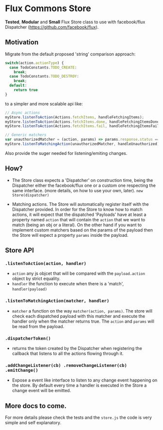 # Flux Commons Store

__Tested__, __Modular__ and __Small__ Flux Store class to use with facebook/flux Dispatcher (https://github.com/facebook/flux).


## Motivation

Migrate from the default proposed 'string' comparison approach:
```js
switch(action.actionType) {
  case TodoConstants.TODO_CREATE:
    break;
  case TodoConstants.TODO_DESTROY:
    break;
  default:
    return true
}
```

to a simpler and more scalable api like:

```js
// Async actions
myStore.listenToAction(Actions.fetchItems, handleFetchingItems);
myStore.listenToAction(Actions.fetchItems.done, handleFetchingItemsDone);
myStore.listenToAction(Actions.fetchItems.fail, handleFetchingItemsFail);

// Generic matchers
var unauthorizedMatcher = (action, params) => params.response.status === 401;
myStore.listenToMatchingAction(unauthorizedMatcher, handleUnauthorized);
```

Also provide the suger needed for listening/emiting changes.

## How?

* The Store class expects a 'Dispatcher' on construction time, being the Dispatcher either the facebook/flux one or a custom one respecting the same interface. (more details, on how to use your own, later). `new Store(dispatcher)`

* Matching actions. The Store will automatically register itself with the Dispatcher provided. In order for the Store to know how to match actions, it will expect that the dispatched 'Payloads' have at least a property named `action` that will contain the `action` that we want to match (being an obj or a literal). On the other hand if you want to implement custom matchers based on the params of the payload then the Store will expect a property `params` inside the payload.


## Store API

### `.listenToAction(action, handler)`
* `action` any js objcet that will be compared with the `payload.action` object by strict equality.
* `handler` the function to execute when there is a 'match', `handler(payload)`

### `.listenToMatchingAction(matcher, handler)`
* `matcher` a function on the way `matcher(action, params)`. The store will check each dispatched payload with this matcher and execute the handler only when the matcher returns true. The `action` and `params` will be read from the payload.

### `.dispatcherToken()`
* returns the token created by the Dispatcher when registering the callback that listens to all the actions flowing through it.

### `.addChangeListener(cb) .removeChangeListener(cb) .emitChange()`
* Expose a event like interface to listen to any change event happening on the store. By default every time a handler is executed in the Store a change event will be emitted.


## More docs to come.

For more details please check the tests and the `store.js` the code is very simple and self explanatory.
